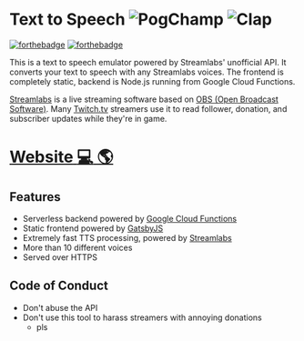 # Text to Speech ![PogChamp](https://static-cdn.jtvnw.net/emoticons/v1/88/1.0) ![Clap](https://cdn.betterttv.net/emote/55b6f480e66682f576dd94f5/1x)

[![forthebadge](https://forthebadge.com/images/badges/built-with-love.svg)](https://forthebadge.com) [![forthebadge](https://forthebadge.com/images/badges/made-with-crayons.svg)](https://forthebadge.com)

This is a text to speech emulator powered by Streamlabs' unofficial API. It converts your text to speech with any Streamlabs voices. The frontend is completely static, backend is Node.js running from Google Cloud Functions.

[Streamlabs](https://streamlabs.com) is a live streaming software based on [OBS (Open Broadcast Software)](https://obsproject.com). Many [Twitch.tv](https://twitch.tv) streamers use it to read follower, donation, and subscriber updates while they're in game.

# [**Website** :computer: :earth_americas:](https://textreader.pro)

## Features
- Serverless backend powered by [Google Cloud Functions](https://cloud.google.com/functions)
- Static frontend powered by [GatsbyJS](https://www.gatsbyjs.org)
- Extremely fast TTS processing, powered by [Streamlabs](https://streamlabs.com)
- More than 10 different voices
- Served over HTTPS

## Code of Conduct
- Don't abuse the API
- Don't use this tool to harass streamers with annoying donations
  - pls
